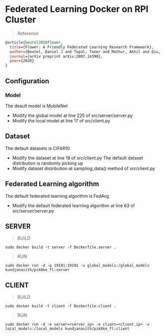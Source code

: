 # Federated Learning Docker on RPI Cluster


> Reference
```bibtex
@article{beutel2020flower,
  title={Flower: A Friendly Federated Learning Research Framework},
  author={Beutel, Daniel J and Topal, Taner and Mathur, Akhil and Qiu, Xinchi and Parcollet, Titouan and Lane, Nicholas D},
  journal={arXiv preprint arXiv:2007.14390},
  year={2020}
}
```

## Configuration

### Model
The deault model is MobileNet
- Modify the global model at line 225 of src/server/server.py
- Modify the local model at line 17 of src/client.py

## Dataset
The default datasets is CIFAR10
- Modify the dataset at line 19 of src/client.py
The default dataset distribution is randomly picking up
- Modify dataset distribution at sampling_data() method of src/client.py

## Federated Learning algorithm
The default federated learning algorithm is FedAvg
- Modify the default federated learning algorithm at line 63 of src/server/server.py

## 
## SERVER

> BUILD
```
sudo docker build -t server -f Dockerfile.server .
```
> RUN
```
sudo docker run -d -p 19191:19191 -v global_models:/global_models kundjanasith/pik8ke_fl:server
```

## CLIENT

> BUILD
```
sudo docker build -t client -f Dockerfile.client .
```
> RUN
```
sudo docker run -d -e server=<server_ip> -e client=<client_ip> -v local_models:/local_models kundjanasith/pik8ke_fl:client
```